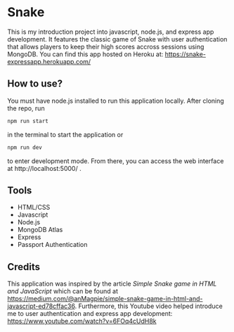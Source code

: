 # Snake

This is my introduction project into javascript, node.js, and express app development. It features the classic game of Snake with user authentication that allows players to keep their high scores accross sessions using MongoDB. You can find this app hosted on Heroku at: https://snake-expressapp.herokuapp.com/

## How to use?

You must have node.js installed to run this application locally. After cloning the repo, run 
```bash
npm run start
```
in the terminal to start the application or
```bash
npm run dev
```
to enter development mode. From there, you can access the web interface at http://localhost:5000/ .

## Tools
* HTML/CSS
* Javascript
* Node.js
* MongoDB Atlas
* Express
* Passport Authentication

## Credits
This application was inspired by the article _Simple Snake game in HTML and JavaScript_ which can be found at https://medium.com/@anMagpie/simple-snake-game-in-html-and-javascript-ed78cffac36.
Furthermore, this Youtube video helped introduce me to user authentication and express app development: https://www.youtube.com/watch?v=6FOq4cUdH8k